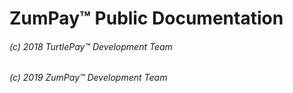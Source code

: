 # ZumPay™ Public Documentation

###### (c) 2018 TurtlePay™ Development Team
###### (c) 2019 ZumPay™ Development Team
